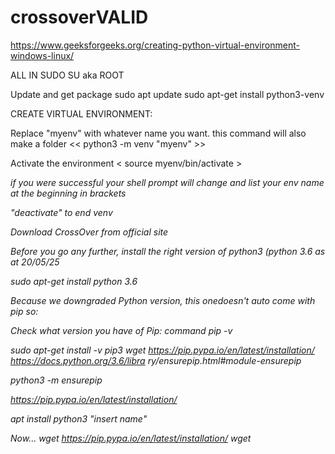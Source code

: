 # crossoverVALID
https://www.geeksforgeeks.org/creating-python-virtual-environment-windows-linux/

ALL IN SUDO SU aka ROOT

Update and get package
sudo apt update
sudo apt-get install python3-venv

CREATE VIRTUAL ENVIRONMENT:

Replace "myenv" with whatever name you want. this command will also make a folder
<< python3 -m venv "myenv" >> 

Activate the environment
< source myenv/bin/activate >

<i> if you were successful your shell prompt will change and list your env name at the beginning in brackets <i>

"deactivate" to end venv


Download CrossOver from official site

Before you go any further, install the right version of python3 (python 3.6 as at 20/05/25 

sudo apt-get install python 3.6

Because we downgraded Python version, this onedoesn't auto come with pip so:

Check what version you have of Pip:
command pip -v

sudo apt-get install -v pip3
wget https://pip.pypa.io/en/latest/installation/
https://docs.python.org/3.6/libra
ry/ensurepip.html#module-ensurepip

python3 -m ensurepip

https://pip.pypa.io/en/latest/installation/


apt install python3 "insert name"

Now...
wget https://pip.pypa.io/en/latest/installation/
wget [
](https://pip.pypa.io/en/latest/installation/#get-pip-py)



